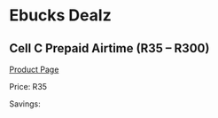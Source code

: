 
# Ebucks Dealz
## Cell C Prepaid Airtime (R35 – R300)
[Product Page](https://www.ebucks.com/web/shop/productSelected.do?prodId=149945920&catId=300)

Price: R35

Savings: 


	